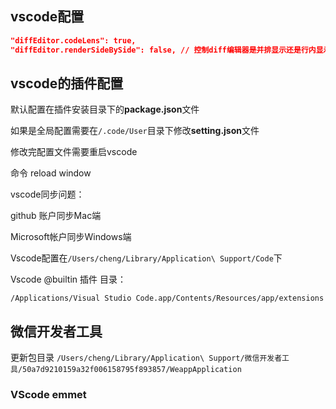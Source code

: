 ## vscode配置

```json
"diffEditor.codeLens": true,
"diffEditor.renderSideBySide": false, // 控制diff编辑器是并排显示还是行内显示差异 默认true并排显示，即出现左右俩个编辑框
```



## vscode的插件配置

默认配置在插件安装目录下的**package.json**文件

如果是全局配置需要在`/.code/User`目录下修改**setting.json**文件

修改完配置文件需要重启vscode

命令 reload window

<!-- more -->

vscode同步问题：

github 账户同步Mac端

Microsoft帐户同步Windows端



Vscode配置在`/Users/cheng/Library/Application\ Support/Code`下

Vscode @builtin 插件 目录：

`/Applications/Visual Studio Code.app/Contents/Resources/app/extensions`









## 微信开发者工具

更新包目录 `/Users/cheng/Library/Application\ Support/微信开发者工具/50a7d9210159a32f006158795f893857/WeappApplication` 





### VScode emmet

